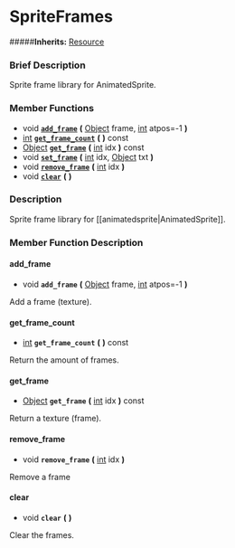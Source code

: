 #  SpriteFrames  
#####**Inherits:** [Resource](class_resource)

###  Brief Description  
Sprite frame library for AnimatedSprite.

###  Member Functions 
  * void  **[`add_frame`](#add_frame)**  **(** [Object](class_object) frame, [int](class_int) atpos=-1  **)**
  * [int](class_int)  **[`get_frame_count`](#get_frame_count)**  **(** **)** const
  * [Object](class_object)  **[`get_frame`](#get_frame)**  **(** [int](class_int) idx  **)** const
  * void  **[`set_frame`](#set_frame)**  **(** [int](class_int) idx, [Object](class_object) txt  **)**
  * void  **[`remove_frame`](#remove_frame)**  **(** [int](class_int) idx  **)**
  * void  **[`clear`](#clear)**  **(** **)**

###  Description  
Sprite frame library for [[animatedsprite|AnimatedSprite]].

###  Member Function Description  

#### <a name="add_frame">add_frame</a>
  * void  **`add_frame`**  **(** [Object](class_object) frame, [int](class_int) atpos=-1  **)**

Add a frame (texture).

#### <a name="get_frame_count">get_frame_count</a>
  * [int](class_int)  **`get_frame_count`**  **(** **)** const

Return the amount of frames.

#### <a name="get_frame">get_frame</a>
  * [Object](class_object)  **`get_frame`**  **(** [int](class_int) idx  **)** const

Return a texture (frame).

#### <a name="remove_frame">remove_frame</a>
  * void  **`remove_frame`**  **(** [int](class_int) idx  **)**

Remove a frame

#### <a name="clear">clear</a>
  * void  **`clear`**  **(** **)**

Clear the frames.
